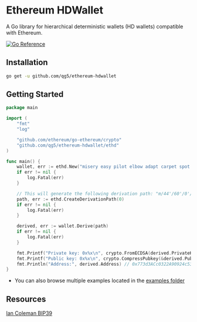 # Ethereum HDWallet
A Go library for hierarchical deterministic wallets (HD wallets) compatible with Ethereum.

[![Go Reference](https://pkg.go.dev/badge/github.com/qg5/ethereum-hdwallet.svg)](https://pkg.go.dev/github.com/qg5/ethereum-hdwallet)

## Installation

```bash
go get -u github.com/qg5/ethereum-hdwallet
```

## Getting Started

```go
package main

import (
	"fmt"
	"log"

	"github.com/ethereum/go-ethereum/crypto"
	"github.com/qg5/ethereum-hdwallet/ethd"
)

func main() {
	wallet, err := ethd.New("misery easy pilot elbow adapt carpet spot sword bless device tuition diet arm elite naive", "")
	if err != nil {
		log.Fatal(err)
	}

	// This will generate the following derivation path: "m/44'/60'/0'/0/0"
	path, err := ethd.CreateDerivationPath(0)
	if err != nil {
		log.Fatal(err)
	}

	derived, err := wallet.Derive(path)
	if err != nil {
		log.Fatal(err)
	}

	fmt.Printf("Private key: 0x%x\n", crypto.FromECDSA(derived.PrivateKey)) // 0xa1abf97524bf5ed4add70cde3a7d131eec08b9ab4f7cc1e746edce7f078132c5
	fmt.Printf("Public key: 0x%x\n", crypto.CompressPubkey(&derived.PublicKey)) // 0x02717c2f423ea93de87d1589dc4aeb760c30b368bd5e8b05fc40145f5ada78b2a2
	fmt.Println("Address:", derived.Address) // 0x773d3ACc0322A90924c53536a44eF38D50CfC9D1
}
```

- You can also browse multiple examples located in the [examples folder](https://github.com/qg5/ethereum-hdwallet/tree/main/examples)

## Resources

[Ian Coleman BIP39](https://iancoleman.io/bip39/)
